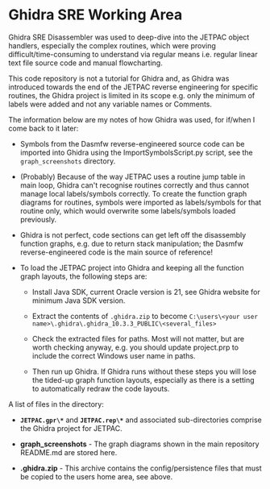<!-- markdownlint-disable MD033 -->
# Ghidra SRE Working Area

Ghidra SRE Disassembler was used to deep-dive into the JETPAC object handlers, especially the complex routines, which were proving difficult/time-consuming to understand via regular means i.e. regular linear text file source code and manual flowcharting.

This code repository is not a tutorial for Ghidra and, as Ghidra was introduced towards the end of the JETPAC reverse engineering for specific routines, the Ghidra project is limited in its scope e.g. only the minimum of labels were added and not any variable names or Comments.

The information below are my notes of how Ghidra was used, for if/when I come back to it later:

- Symbols from the Dasmfw reverse-engineered source code can be imported into Ghidra using the ImportSymbolsScript.py script, see the `graph_screenshots` directory.

- (Probably) Because of the way JETPAC uses a routine jump table in main loop, Ghidra can't recognise routines correctly and thus cannot manage local labels/symbols correctly. To create the function graph diagrams for routines, symbols were imported as labels/symbols for that routine only, which would overwrite some labels/symbols loaded  previously.

- Ghidra is not perfect, code sections can get left off the disassembly function graphs, e.g. due to return stack manipulation; the Dasmfw reverse-engineered code is the main source of reference!

- To load the JETPAC project into Ghidra and keeping all the function graph layouts, the following steps are:

  - Install Java SDK, current Oracle version is 21, see Ghidra website for minimum Java SDK version.

  - Extract the contents of `.ghidra.zip` to become `C:\users\<your user name>\.ghidra\.ghidra_10.3.3_PUBLIC\<several_files>`

  - Check the extracted files for paths. Most will not matter, but are worth checking anyway, e.g. you should update project.prp to include the correct Windows user name in paths.

  - Then run up Ghidra. If Ghidra runs without these steps you will lose the tided-up graph function layouts, especially as there is a setting to automatically redraw the code layouts.

A list of files in the directory:

- **`JETPAC.gpr\*`** and **`JETPAC.rep\*`** and associated sub-directories comprise the Ghidra project for JETPAC.

- **graph_screenshots** - The graph diagrams shown in the main repository README.md are stored here.

- **.ghidra.zip** - This archive contains the config/persistence files that must be copied to the users home area, see above.

